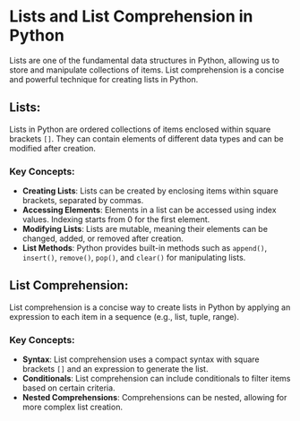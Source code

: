 # Lists and List Comprehension in Python

Lists are one of the fundamental data structures in Python, allowing us to store and manipulate collections of items. List comprehension is a concise and powerful technique for creating lists in Python.

## Lists:

Lists in Python are ordered collections of items enclosed within square brackets `[]`. They can contain elements of different data types and can be modified after creation.

### Key Concepts:
- **Creating Lists**: Lists can be created by enclosing items within square brackets, separated by commas.
- **Accessing Elements**: Elements in a list can be accessed using index values. Indexing starts from 0 for the first element.
- **Modifying Lists**: Lists are mutable, meaning their elements can be changed, added, or removed after creation.
- **List Methods**: Python provides built-in methods such as `append()`, `insert()`, `remove()`, `pop()`, and `clear()` for manipulating lists.


## List Comprehension:

List comprehension is a concise way to create lists in Python by applying an expression to each item in a sequence (e.g., list, tuple, range).

### Key Concepts:
- **Syntax**: List comprehension uses a compact syntax with square brackets `[]` and an expression to generate the list.
- **Conditionals**: List comprehension can include conditionals to filter items based on certain criteria.
- **Nested Comprehensions**: Comprehensions can be nested, allowing for more complex list creation.
